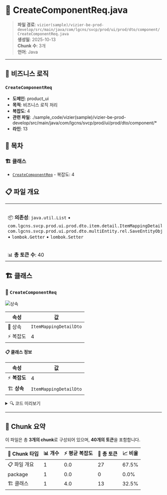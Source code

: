 # 📄 CreateComponentReq.java

> **파일 경로**: `vizier(sample)/vizier-be-prod-develop/src/main/java/com/lgcns/svcp/prod/ui/prod/dto/component/CreateComponentReq.java`  
> **생성일**: 2025-10-13  
> **Chunk 수**: 3개  
> **언어**: Java
---



## 💼 비즈니스 로직

### `CreateComponentReq`
- **도메인**: product_ui
- **목적**: 비즈니스 로직 처리
- **복잡도**: 4
- **관련 파일**: ./sample_code/vizier(sample)/vizier-be-prod-develop/src/main/java/com/lgcns/svcp/prod/ui/prod/dto/component/*
- **라인**: 13


## 📑 목차

### 🏗️ 클래스
- [`CreateComponentReq`](#class-createcomponentreq) - 복잡도: 4

## 📋 파일 개요

| | |
|--|--|
| 📦 **의존성**: `java.util.List` • `com.lgcns.svcp.prod.ui.prod.dto.item.detail.ItemMappingDetailDto` • `com.lgcns.svcp.prod.ui.prod.dto.multiEntity.rel.SaveEntityObjRelReqDto` • `lombok.Getter` • `lombok.Setter` | ⚡ **총 복잡도**: 4 |
| 📊 **총 토큰 수**: 40 |  |



## 🏗️ 클래스

### <a id="class-createcomponentreq"></a>🎯 `CreateComponentReq`

![상속](https://img.shields.io/badge/상속-1개-blue)

| 속성 | 값 |
|------|----|
| 🧬 상속 | `ItemMappingDetailDto` |
| ⚡ 복잡도 | 4 |



#### 📋 클래스 정보

| 속성 | 값 |
|------|----|
| ⚡ **복잡도** | 4 || 📍 **라인 범위** | 13-13 |
| 🏗️ **상속** | `ItemMappingDetailDto` || 🏷️ **태그** | `class, java` |

<details>
<summary>🔍 코드 미리보기</summary>

```java
public class CreateComponentReq extends ItemMappingDetailDto {
    private List<ComponentResourceReq> resourceList;
    private List<SaveEntityObjRelReqDto> insertEntityObjRels;
}...
```

**Chunk 정보**
- 🆔 **ID**: `fe63f9fa642d`
- 📍 **라인**: 13-13
- 📊 **토큰**: 13
- 🏷️ **태그**: `class, java`

</details>

---





## 🧩 Chunk 요약

이 파일은 총 **3개의 chunk**로 구성되어 있으며, **40개의 토큰**을 포함합니다.

| 🧩 Chunk 타입 | 📊 개수 | ⚡ 평균 복잡도 | 📝 총 토큰 | 📈 비율 |
|---------------|--------|-------------|----------|--------|
| 📋 파일 개요 | 1 | 0.0 | 27 | 67.5% |
| package | 1 | 0.0 | 0 | 0.0% |
| 🏗️ 클래스 | 1 | 4.0 | 13 | 32.5% |


